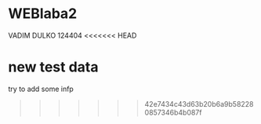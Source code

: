 # WEBlaba2
VADIM DULKO
124404
<<<<<<< HEAD

new test data
=======
try to add some infp
>>>>>>> 42e7434c43d63b20b6a9b582280857346b4b087f
